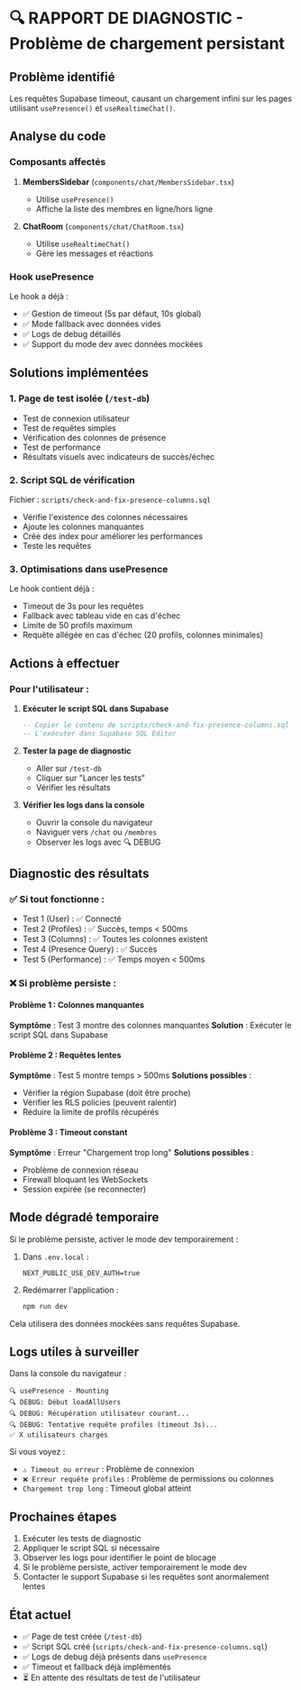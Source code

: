 # 🔍 RAPPORT DE DIAGNOSTIC - Problème de chargement persistant

## Problème identifié
Les requêtes Supabase timeout, causant un chargement infini sur les pages utilisant `usePresence()` et `useRealtimeChat()`.

## Analyse du code

### Composants affectés
1. **MembersSidebar** (`components/chat/MembersSidebar.tsx`)
   - Utilise `usePresence()`
   - Affiche la liste des membres en ligne/hors ligne

2. **ChatRoom** (`components/chat/ChatRoom.tsx`)
   - Utilise `useRealtimeChat()`
   - Gère les messages et réactions

### Hook usePresence
Le hook a déjà :
- ✅ Gestion de timeout (5s par défaut, 10s global)
- ✅ Mode fallback avec données vides
- ✅ Logs de debug détaillés
- ✅ Support du mode dev avec données mockées

## Solutions implémentées

### 1. Page de test isolée (`/test-db`)
- Test de connexion utilisateur
- Test de requêtes simples
- Vérification des colonnes de présence
- Test de performance
- Résultats visuels avec indicateurs de succès/échec

### 2. Script SQL de vérification
Fichier : `scripts/check-and-fix-presence-columns.sql`
- Vérifie l'existence des colonnes nécessaires
- Ajoute les colonnes manquantes
- Crée des index pour améliorer les performances
- Teste les requêtes

### 3. Optimisations dans usePresence
Le hook contient déjà :
- Timeout de 3s pour les requêtes
- Fallback avec tableau vide en cas d'échec
- Limite de 50 profils maximum
- Requête allégée en cas d'échec (20 profils, colonnes minimales)

## Actions à effectuer

### Pour l'utilisateur :

1. **Exécuter le script SQL dans Supabase**
   ```sql
   -- Copier le contenu de scripts/check-and-fix-presence-columns.sql
   -- L'exécuter dans Supabase SQL Editor
   ```

2. **Tester la page de diagnostic**
   - Aller sur `/test-db`
   - Cliquer sur "Lancer les tests"
   - Vérifier les résultats

3. **Vérifier les logs dans la console**
   - Ouvrir la console du navigateur
   - Naviguer vers `/chat` ou `/membres`
   - Observer les logs avec 🔍 DEBUG

## Diagnostic des résultats

### ✅ Si tout fonctionne :
- Test 1 (User) : ✅ Connecté
- Test 2 (Profiles) : ✅ Succès, temps < 500ms
- Test 3 (Columns) : ✅ Toutes les colonnes existent
- Test 4 (Presence Query) : ✅ Succès
- Test 5 (Performance) : ✅ Temps moyen < 500ms

### ❌ Si problème persiste :

#### Problème 1 : Colonnes manquantes
**Symptôme** : Test 3 montre des colonnes manquantes
**Solution** : Exécuter le script SQL dans Supabase

#### Problème 2 : Requêtes lentes
**Symptôme** : Test 5 montre temps > 500ms
**Solutions possibles** :
- Vérifier la région Supabase (doit être proche)
- Vérifier les RLS policies (peuvent ralentir)
- Réduire la limite de profils récupérés

#### Problème 3 : Timeout constant
**Symptôme** : Erreur "Chargement trop long"
**Solutions possibles** :
- Problème de connexion réseau
- Firewall bloquant les WebSockets
- Session expirée (se reconnecter)

## Mode dégradé temporaire

Si le problème persiste, activer le mode dev temporairement :

1. Dans `.env.local` :
   ```
   NEXT_PUBLIC_USE_DEV_AUTH=true
   ```

2. Redémarrer l'application :
   ```bash
   npm run dev
   ```

Cela utilisera des données mockées sans requêtes Supabase.

## Logs utiles à surveiller

Dans la console du navigateur :

```
🔍 usePresence - Mounting
🔍 DEBUG: Début loadAllUsers
🔍 DEBUG: Récupération utilisateur courant...
🔍 DEBUG: Tentative requête profiles (timeout 3s)...
✅ X utilisateurs chargés
```

Si vous voyez :
- `⚠️ Timeout ou erreur` : Problème de connexion
- `❌ Erreur requête profiles` : Problème de permissions ou colonnes
- `Chargement trop long` : Timeout global atteint

## Prochaines étapes

1. Exécuter les tests de diagnostic
2. Appliquer le script SQL si nécessaire
3. Observer les logs pour identifier le point de blocage
4. Si le problème persiste, activer temporairement le mode dev
5. Contacter le support Supabase si les requêtes sont anormalement lentes

## État actuel

- ✅ Page de test créée (`/test-db`)
- ✅ Script SQL créé (`scripts/check-and-fix-presence-columns.sql`)
- ✅ Logs de debug déjà présents dans `usePresence`
- ✅ Timeout et fallback déjà implémentés
- ⏳ En attente des résultats de test de l'utilisateur
